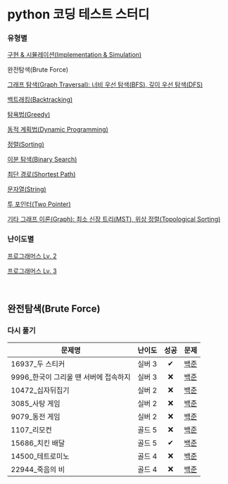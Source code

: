 # python 코딩 테스트 스터디
### 유형별
[구현 & 시뮬레이션(Implementation & Simulation)](/implementation_and_simulation/README.md)

완전탐색(Brute Force)

[그래프 탐색(Graph Traversal): 너비 우선 탐색(BFS), 깊이 우선 탐색(DFS)](/graph_traversal/README.md)

[백트래킹(Backtracking)](/backtracking/README.md)

[탐욕법(Greedy)](/greedy/README.md)

[동적 계획법(Dynamic Programming)](/dynamic_programming/README.md)

[정렬(Sorting)](/sorting/README.md)

[이분 탐색(Binary Search)](/binary_search/README.md)

[최단 경로(Shortest Path)](/shortest_path/README.md)

[문자열(String)](/string/README.md)

[투 포인터(Two Pointer)](/two_pointer/README.md)

[기타 그래프 이론(Graph): 최소 신장 트리(MST), 위상 정렬(Topological Sorting)](/graph/README.md)


### 난이도별
[프로그래머스 Lv. 2](/Programmers/Programmers_Lv2/README.md)

[프로그래머스 Lv. 3](/Programmers/Programmers_Lv3/README.md)

<br>

## 완전탐색(Brute Force)
### 다시 풀기
|문제명|난이도|성공|문제|
|-----|:----:|:----:|:----:|
|16937_두 스티커|실버 3|✔|[백준](https://www.acmicpc.net/problem/16937)|
|9996_한국이 그리울 땐 서버에 접속하지|실버 3|❌|[백준](https://www.acmicpc.net/problem/9996)|
|10472_십자뒤집기|실버 2|❌|[백준](https://www.acmicpc.net/problem/10472)|
|3085_사탕 게임|실버 2|❌|[백준](https://www.acmicpc.net/problem/3085)|
|9079_동전 게임|실버 2|❌|[백준](https://www.acmicpc.net/problem/9079)|
|1107_리모컨|골드 5|❌|[백준](https://www.acmicpc.net/problem/1107)|
|15686_치킨 배달|골드 5|✔|[백준](https://www.acmicpc.net/problem/15686)|
|14500_테트로미노|골드 4|❌|[백준](https://www.acmicpc.net/problem/14500)|
|22944_죽음의 비|골드 4|❌|[백준](https://www.acmicpc.net/problem/22944)|